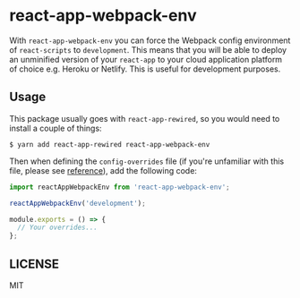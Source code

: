 # react-app-webpack-env

With `react-app-webpack-env` you can force the Webpack config environment of `react-scripts` to `development`. This means that you will be able to deploy an unminified version of your `react-app` to your cloud application platform of choice e.g. Heroku or Netlify. This is useful for development purposes.

## Usage

This package usually goes with `react-app-rewired`, so you would need to install a couple of things:

    $ yarn add react-app-rewired react-app-webpack-env

Then when defining the `config-overrides` file (if you're unfamiliar with this file, please see [reference](https://github.com/timarney/react-app-rewired#readme)), add the following code:

```js
import reactAppWebpackEnv from 'react-app-webpack-env';

reactAppWebpackEnv('development');

module.exports = () => {
  // Your overrides...
};
```

## LICENSE

MIT
